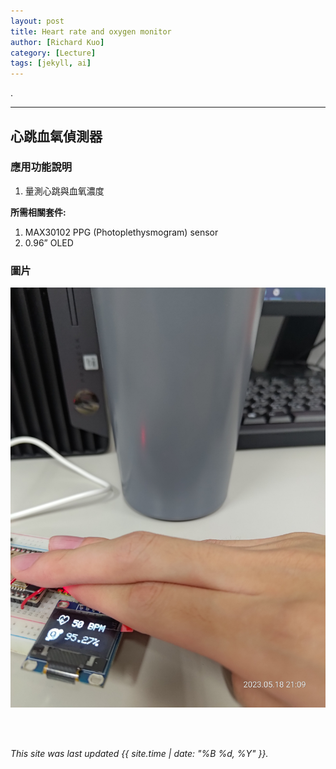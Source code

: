 ```yaml
---
layout: post
title: Heart rate and oxygen monitor
author: [Richard Kuo]
category: [Lecture]
tags: [jekyll, ai]
---
```


.

---
## 心跳血氧偵測器


### 應用功能說明
1. 量測心跳與血氧濃度




**所需相關套件:**
1. MAX30102 PPG (Photoplethysmogram) sensor
2. 0.96” OLED


### 圖片
![](https://github.com/tingwei1103/MCU-project/blob/main/images/P_20230518_210912.jpg?raw=true)



<br>
<br>

*This site was last updated {{ site.time | date: "%B %d, %Y" }}.*


